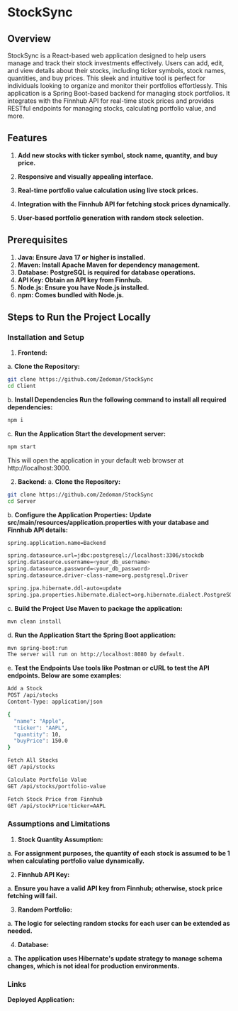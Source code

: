 # StockSync

## Overview

StockSync is a React-based web application designed to help users manage and track their stock investments effectively. Users can add, edit, and view details about their stocks, including ticker symbols, stock names, quantities, and buy prices. This sleek and intuitive tool is perfect for individuals looking to organize and monitor their portfolios effortlessly. This application is a Spring Boot-based backend for managing stock portfolios. It integrates with the Finnhub API for real-time stock prices and provides RESTful endpoints for managing stocks, calculating portfolio value, and more.

## Features

1. **Add new stocks with ticker symbol, stock name, quantity, and buy price.**

2. **Responsive and visually appealing interface.**

3. **Real-time portfolio value calculation using live stock prices.**

4. **Integration with the Finnhub API for fetching stock prices dynamically.**

5. **User-based portfolio generation with random stock selection.**

## Prerequisites
1. **Java: Ensure Java 17 or higher is installed.**
2. **Maven: Install Apache Maven for dependency management.**
3. **Database: PostgreSQL is required for database operations.**
4. **API Key: Obtain an API key from Finnhub.**
5. **Node.js: Ensure you have Node.js installed.**
6. **npm: Comes bundled with Node.js.**

## Steps to Run the Project Locally

### Installation and Setup
1. **Frontend:**

a. **Clone the Repository:**
```bash
git clone https://github.com/Zedoman/StockSync
cd Client
```

b. **Install Dependencies Run the following command to install all required dependencies:**
```bash
npm i
```

c. **Run the Application Start the development server:**
```bash
npm start
```
This will open the application in your default web browser at http://localhost:3000.


2. **Backend:**
a. **Clone the Repository:**
```bash
git clone https://github.com/Zedoman/StockSync
cd Server
```
b. **Configure the Application Properties:**
**Update src/main/resources/application.properties with your database and Finnhub API details:**
```bash
spring.application.name=Backend

spring.datasource.url=jdbc:postgresql://localhost:3306/stockdb
spring.datasource.username=<your_db_username>
spring.datasource.password=<your_db_password>
spring.datasource.driver-class-name=org.postgresql.Driver

spring.jpa.hibernate.ddl-auto=update
spring.jpa.properties.hibernate.dialect=org.hibernate.dialect.PostgreSQLDialect
```

c. **Build the Project Use Maven to package the application:**

```bash
mvn clean install
```
d. **Run the Application Start the Spring Boot application:**

```bash
mvn spring-boot:run
The server will run on http://localhost:8080 by default.
```

e. **Test the Endpoints Use tools like Postman or cURL to test the API endpoints. Below are some examples:**

```bash
Add a Stock
POST /api/stocks
Content-Type: application/json

{
  "name": "Apple",
  "ticker": "AAPL",
  "quantity": 10,
  "buyPrice": 150.0
}

Fetch All Stocks
GET /api/stocks

Calculate Portfolio Value
GET /api/stocks/portfolio-value

Fetch Stock Price from Finnhub
GET /api/stockPrice?ticker=AAPL
```

### Assumptions and Limitations
1. **Stock Quantity Assumption:**

a. **For assignment purposes, the quantity of each stock is assumed to be 1 when calculating portfolio value dynamically.**

2. **Finnhub API Key:**

a. **Ensure you have a valid API key from Finnhub; otherwise, stock price fetching will fail.**

3. **Random Portfolio:**

a. **The logic for selecting random stocks for each user can be extended as needed.**

4. **Database:**

a. **The application uses Hibernate's update strategy to manage schema changes, which is not ideal for production environments.**

### Links

**Deployed Application:**


